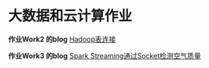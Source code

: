 # 大数据和云计算作业

**作业Work2 的blog** [Hadoop表连接](http://blog.csdn.net/qq_22600319/article/details/78336334)

**作业Work3 的blog** [Spark Streaming通过Socket检测空气质量](http://blog.csdn.net/qq_22600319/article/details/78376182)